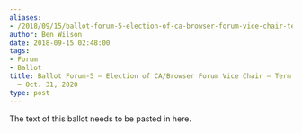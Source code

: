 ```yaml
---
aliases:
- /2018/09/15/ballot-forum-5-election-of-ca-browser-forum-vice-chair-term-nov-1-2018-oct-31-2020/
author: Ben Wilson
date: 2018-09-15 02:48:00
tags:
- Forum
- Ballot
title: Ballot Forum-5 – Election of CA/Browser Forum Vice Chair – Term Nov. 1, 2018
  – Oct. 31, 2020
type: post
---
```


The text of this ballot needs to be pasted in here.